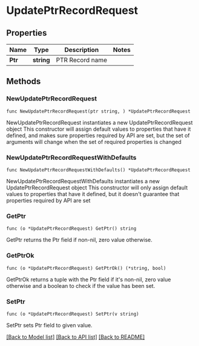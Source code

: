 # UpdatePtrRecordRequest

## Properties

Name | Type | Description | Notes
------------ | ------------- | ------------- | -------------
**Ptr** | **string** | PTR Record name | 

## Methods

### NewUpdatePtrRecordRequest

`func NewUpdatePtrRecordRequest(ptr string, ) *UpdatePtrRecordRequest`

NewUpdatePtrRecordRequest instantiates a new UpdatePtrRecordRequest object
This constructor will assign default values to properties that have it defined,
and makes sure properties required by API are set, but the set of arguments
will change when the set of required properties is changed

### NewUpdatePtrRecordRequestWithDefaults

`func NewUpdatePtrRecordRequestWithDefaults() *UpdatePtrRecordRequest`

NewUpdatePtrRecordRequestWithDefaults instantiates a new UpdatePtrRecordRequest object
This constructor will only assign default values to properties that have it defined,
but it doesn't guarantee that properties required by API are set

### GetPtr

`func (o *UpdatePtrRecordRequest) GetPtr() string`

GetPtr returns the Ptr field if non-nil, zero value otherwise.

### GetPtrOk

`func (o *UpdatePtrRecordRequest) GetPtrOk() (*string, bool)`

GetPtrOk returns a tuple with the Ptr field if it's non-nil, zero value otherwise
and a boolean to check if the value has been set.

### SetPtr

`func (o *UpdatePtrRecordRequest) SetPtr(v string)`

SetPtr sets Ptr field to given value.



[[Back to Model list]](../README.md#documentation-for-models) [[Back to API list]](../README.md#documentation-for-api-endpoints) [[Back to README]](../README.md)


